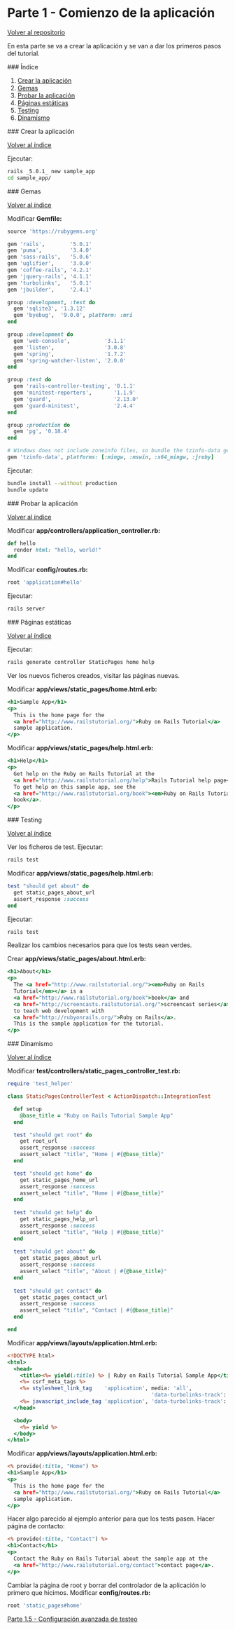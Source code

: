 # Parte 1 - Comienzo de la aplicación

[Volver al repositorio](https://github.com/Elolawyn/Rails5Tutorial)

En esta parte se va a crear la aplicación y se van a dar los primeros pasos del tutorial.

<div id='index'/>
### Índice

1. [Crear la aplicación](#seccion01)
2. [Gemas](#seccion02)
3. [Probar la aplicación](#seccion03)
4. [Páginas estáticas](#seccion04)
5. [Testing](#seccion05)
6. [Dinamismo](#seccion06)

<div id='seccion01'/>
### Crear la aplicación

[Volver al índice](#index)

Ejecutar:

```bash
rails _5.0.1_ new sample_app
cd sample_app/
```

<div id='seccion02'/>
### Gemas

[Volver al índice](#index)

Modificar **Gemfile:**

```ruby
source 'https://rubygems.org'

gem 'rails',        '5.0.1'
gem 'puma',         '3.4.0'
gem 'sass-rails',   '5.0.6'
gem 'uglifier',     '3.0.0'
gem 'coffee-rails', '4.2.1'
gem 'jquery-rails', '4.1.1'
gem 'turbolinks',   '5.0.1'
gem 'jbuilder',     '2.4.1'

group :development, :test do
  gem 'sqlite3', '1.3.12'
  gem 'byebug',  '9.0.0', platform: :mri
end

group :development do
  gem 'web-console',           '3.1.1'
  gem 'listen',                '3.0.8'
  gem 'spring',                '1.7.2'
  gem 'spring-watcher-listen', '2.0.0'
end

group :test do
  gem 'rails-controller-testing', '0.1.1'
  gem 'minitest-reporters',       '1.1.9'
  gem 'guard',                    '2.13.0'
  gem 'guard-minitest',           '2.4.4'
end

group :production do
  gem 'pg', '0.18.4'
end

# Windows does not include zoneinfo files, so bundle the tzinfo-data gem
gem 'tzinfo-data', platforms: [:mingw, :mswin, :x64_mingw, :jruby]
```

Ejecutar:

```bash
bundle install --without production
bundle update
```

<div id='seccion03'/>
### Probar la aplicación

[Volver al índice](#index)

Modificar **app/controllers/application_controller.rb:**

```ruby
def hello
  render html: "hello, world!"
end
```

Modificar **config/routes.rb:**

```ruby
root 'application#hello'
```

Ejecutar:

```bash
rails server
```

<div id='seccion04'/>
### Páginas estáticas

[Volver al índice](#index)

Ejecutar:

```bash
rails generate controller StaticPages home help
```

Ver los nuevos ficheros creados, visitar las páginas nuevas.

Modificar **app/views/static_pages/home.html.erb:**

```RHTML
<h1>Sample App</h1>
<p>
  This is the home page for the
  <a href="http://www.railstutorial.org/">Ruby on Rails Tutorial</a>
  sample application.
</p>
```

Modificar **app/views/static_pages/help.html.erb:**

```RHTML
<h1>Help</h1>
<p>
  Get help on the Ruby on Rails Tutorial at the
  <a href="http://www.railstutorial.org/help">Rails Tutorial help page</a>.
  To get help on this sample app, see the
  <a href="http://www.railstutorial.org/book"><em>Ruby on Rails Tutorial</em>
  book</a>.
</p>
```

<div id='seccion05'/>
### Testing

[Volver al índice](#index)

Ver los ficheros de test. Ejecutar:

```bash
rails test
```

Modificar **app/views/static_pages/help.html.erb:**

```ruby
test "should get about" do
  get static_pages_about_url
  assert_response :success
end
```

Ejecutar:

```bash
rails test
```

Realizar los cambios necesarios para que los tests sean verdes.

Crear **app/views/static_pages/about.html.erb:**

```RHTML
<h1>About</h1>
<p>
  The <a href="http://www.railstutorial.org/"><em>Ruby on Rails
  Tutorial</em></a> is a
  <a href="http://www.railstutorial.org/book">book</a> and
  <a href="http://screencasts.railstutorial.org/">screencast series</a>
  to teach web development with
  <a href="http://rubyonrails.org/">Ruby on Rails</a>.
  This is the sample application for the tutorial.
</p>
```

<div id='seccion06'/>
### Dinamismo

[Volver al índice](#index)

Modificar **test/controllers/static_pages_controller_test.rb:**

```ruby
require 'test_helper'

class StaticPagesControllerTest < ActionDispatch::IntegrationTest

  def setup
    @base_title = "Ruby on Rails Tutorial Sample App"
  end

  test "should get root" do
    get root_url
    assert_response :success
    assert_select "title", "Home | #{@base_title}"
  end

  test "should get home" do
    get static_pages_home_url
    assert_response :success
    assert_select "title", "Home | #{@base_title}"
  end
  
  test "should get help" do
    get static_pages_help_url
    assert_response :success
    assert_select "title", "Help | #{@base_title}"
  end
  
  test "should get about" do
    get static_pages_about_url
    assert_response :success
    assert_select "title", "About | #{@base_title}"
  end
  
  test "should get contact" do
    get static_pages_contact_url
    assert_response :success
    assert_select "title", "Contact | #{@base_title}"
  end

end
```

Modificar **app/views/layouts/application.html.erb:**

```RHTML
<!DOCTYPE html>
<html>
  <head>
    <title><%= yield(:title) %> | Ruby on Rails Tutorial Sample App</title>
    <%= csrf_meta_tags %>
    <%= stylesheet_link_tag    'application', media: 'all',
                                              'data-turbolinks-track': 'reload' %>
    <%= javascript_include_tag 'application', 'data-turbolinks-track': 'reload' %>
  </head>

  <body>
    <%= yield %>
  </body>
</html>
```

Modificar **app/views/layouts/application.html.erb:**

```RHTML
<% provide(:title, "Home") %>
<h1>Sample App</h1>
<p>
  This is the home page for the
  <a href="http://www.railstutorial.org/">Ruby on Rails Tutorial</a>
  sample application.
</p>
```

Hacer algo parecido al ejemplo anterior para que los tests pasen. Hacer página de contacto:

```RHTML
<% provide(:title, "Contact") %>
<h1>Contact</h1>
<p>
  Contact the Ruby on Rails Tutorial about the sample app at the
  <a href="http://www.railstutorial.org/contact">contact page</a>.
</p>
```

Cambiar la página de root y borrar del controlador de la aplicación lo primero que hicimos. Modificar **config/routes.rb:**

```ruby
root 'static_pages#home'
```

[Parte 1.5 - Configuración avanzada de testeo](https://github.com/Elolawyn/Rails5Tutorial/tree/master/docs/01_5/README.md)
